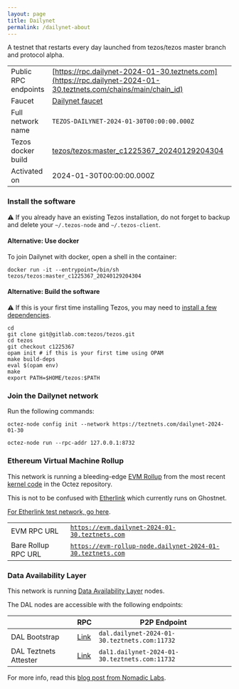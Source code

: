 ```yaml
---
layout: page
title: Dailynet
permalink: /dailynet-about
---
```


A testnet that restarts every day launched from tezos/tezos master branch and protocol alpha.

| | |
|-------|---------------------|
| Public RPC endpoints | [https://rpc.dailynet-2024-01-30.teztnets.com](https://rpc.dailynet-2024-01-30.teztnets.com/chains/main/chain_id)<br/> |
| Faucet | [Dailynet faucet](https://faucet.dailynet-2024-01-30.teztnets.com) |
| Full network name | `TEZOS-DAILYNET-2024-01-30T00:00:00.000Z` |
| Tezos docker build | [tezos/tezos:master_c1225367_20240129204304](https://hub.docker.com/r/tezos/tezos/tags?page=1&ordering=last_updated&name=master_c1225367_20240129204304) |
| Activated on | 2024-01-30T00:00:00.000Z |





### Install the software

⚠️  If you already have an existing Tezos installation, do not forget to backup and delete your `~/.tezos-node` and `~/.tezos-client`.



#### Alternative: Use docker

To join Dailynet with docker, open a shell in the container:

```
docker run -it --entrypoint=/bin/sh tezos/tezos:master_c1225367_20240129204304
```

#### Alternative: Build the software

⚠️  If this is your first time installing Tezos, you may need to [install a few dependencies](https://tezos.gitlab.io/introduction/howtoget.html#setting-up-the-development-environment-from-scratch).

```
cd
git clone git@gitlab.com:tezos/tezos.git
cd tezos
git checkout c1225367
opam init # if this is your first time using OPAM
make build-deps
eval $(opam env)
make
export PATH=$HOME/tezos:$PATH
```

### Join the Dailynet network

Run the following commands:

```
octez-node config init --network https://teztnets.com/dailynet-2024-01-30

octez-node run --rpc-addr 127.0.0.1:8732
```


### Ethereum Virtual Machine Rollup

This network is running a bleeding-edge [EVM Rollup](https://docs.etherlink.com/welcome/what-is-etherlink) from the most recent [kernel code](https://gitlab.com/tezos/tezos/-/tree/master/etherlink) in the Octez repository.

This is not to be confused with [Etherlink](https://docs.etherlink.com/get-started/connect-your-wallet-to-etherlink) which currently runs on Ghostnet.

[For Etherlink test network, go here](https://docs.etherlink.com/get-started/connect-your-wallet-to-etherlink).

| | |
|-------|---------------------|
| EVM RPC URL | [`https://evm.dailynet-2024-01-30.teztnets.com`](https://evm.dailynet-2024-01-30.teztnets.com) |
| Bare Rollup RPC URL | [`https://evm-rollup-node.dailynet-2024-01-30.teztnets.com`](https://evm-rollup-node.dailynet-2024-01-30.teztnets.com/global/block/head) |




### Data Availability Layer

This network is running [Data Availability Layer](https://tezos.gitlab.io/shell/dal.html) nodes.


The DAL nodes are accessible with the following endpoints:

| | RPC | P2P Endpoint |
|------------|---------|--------------|
| DAL Bootstrap | [Link](https://dal-bootstrap-rpc.dailynet-2024-01-30.teztnets.com) | `dal.dailynet-2024-01-30.teztnets.com:11732` |
| DAL Teztnets Attester | [Link](https://dal-attester-rpc.dailynet-2024-01-30.teztnets.com) | `dal1.dailynet-2024-01-30.teztnets.com:11732` |


For more info, read this [blog post from Nomadic Labs](https://research-development.nomadic-labs.com/data-availability-layer-tezos.html).



